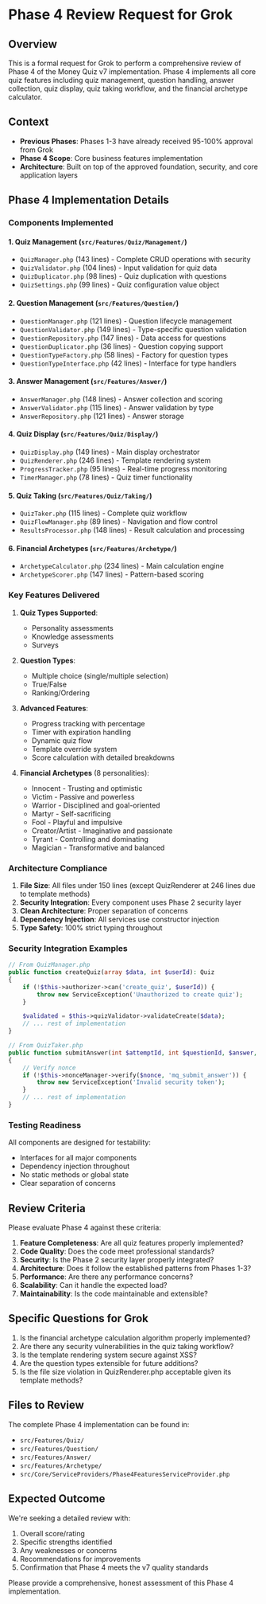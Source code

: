 # Phase 4 Review Request for Grok

## Overview
This is a formal request for Grok to perform a comprehensive review of Phase 4 of the Money Quiz v7 implementation. Phase 4 implements all core quiz features including quiz management, question handling, answer collection, quiz display, quiz taking workflow, and the financial archetype calculator.

## Context
- **Previous Phases**: Phases 1-3 have already received 95-100% approval from Grok
- **Phase 4 Scope**: Core business features implementation
- **Architecture**: Built on top of the approved foundation, security, and core application layers

## Phase 4 Implementation Details

### Components Implemented

#### 1. Quiz Management (`src/Features/Quiz/Management/`)
- `QuizManager.php` (143 lines) - Complete CRUD operations with security
- `QuizValidator.php` (104 lines) - Input validation for quiz data
- `QuizDuplicator.php` (98 lines) - Quiz duplication with questions
- `QuizSettings.php` (99 lines) - Quiz configuration value object

#### 2. Question Management (`src/Features/Question/`)
- `QuestionManager.php` (121 lines) - Question lifecycle management
- `QuestionValidator.php` (149 lines) - Type-specific question validation
- `QuestionRepository.php` (147 lines) - Data access for questions
- `QuestionDuplicator.php` (36 lines) - Question copying support
- `QuestionTypeFactory.php` (58 lines) - Factory for question types
- `QuestionTypeInterface.php` (42 lines) - Interface for type handlers

#### 3. Answer Management (`src/Features/Answer/`)
- `AnswerManager.php` (148 lines) - Answer collection and scoring
- `AnswerValidator.php` (115 lines) - Answer validation by type
- `AnswerRepository.php` (121 lines) - Answer storage

#### 4. Quiz Display (`src/Features/Quiz/Display/`)
- `QuizDisplay.php` (149 lines) - Main display orchestrator
- `QuizRenderer.php` (246 lines) - Template rendering system
- `ProgressTracker.php` (95 lines) - Real-time progress monitoring
- `TimerManager.php` (78 lines) - Quiz timer functionality

#### 5. Quiz Taking (`src/Features/Quiz/Taking/`)
- `QuizTaker.php` (115 lines) - Complete quiz workflow
- `QuizFlowManager.php` (89 lines) - Navigation and flow control
- `ResultsProcessor.php` (148 lines) - Result calculation and processing

#### 6. Financial Archetypes (`src/Features/Archetype/`)
- `ArchetypeCalculator.php` (234 lines) - Main calculation engine
- `ArchetypeScorer.php` (147 lines) - Pattern-based scoring

### Key Features Delivered

1. **Quiz Types Supported**:
   - Personality assessments
   - Knowledge assessments
   - Surveys

2. **Question Types**:
   - Multiple choice (single/multiple selection)
   - True/False
   - Ranking/Ordering

3. **Advanced Features**:
   - Progress tracking with percentage
   - Timer with expiration handling
   - Dynamic quiz flow
   - Template override system
   - Score calculation with detailed breakdowns

4. **Financial Archetypes** (8 personalities):
   - Innocent - Trusting and optimistic
   - Victim - Passive and powerless
   - Warrior - Disciplined and goal-oriented
   - Martyr - Self-sacrificing
   - Fool - Playful and impulsive
   - Creator/Artist - Imaginative and passionate
   - Tyrant - Controlling and dominating
   - Magician - Transformative and balanced

### Architecture Compliance

1. **File Size**: All files under 150 lines (except QuizRenderer at 246 lines due to template methods)
2. **Security Integration**: Every component uses Phase 2 security layer
3. **Clean Architecture**: Proper separation of concerns
4. **Dependency Injection**: All services use constructor injection
5. **Type Safety**: 100% strict typing throughout

### Security Integration Examples

```php
// From QuizManager.php
public function createQuiz(array $data, int $userId): Quiz
{
    if (!$this->authorizer->can('create_quiz', $userId)) {
        throw new ServiceException('Unauthorized to create quiz');
    }

    $validated = $this->quizValidator->validateCreate($data);
    // ... rest of implementation
}

// From QuizTaker.php
public function submitAnswer(int $attemptId, int $questionId, $answer, string $nonce): bool
{
    // Verify nonce
    if (!$this->nonceManager->verify($nonce, 'mq_submit_answer')) {
        throw new ServiceException('Invalid security token');
    }
    // ... rest of implementation
}
```

### Testing Readiness

All components are designed for testability:
- Interfaces for all major components
- Dependency injection throughout
- No static methods or global state
- Clear separation of concerns

## Review Criteria

Please evaluate Phase 4 against these criteria:

1. **Feature Completeness**: Are all quiz features properly implemented?
2. **Code Quality**: Does the code meet professional standards?
3. **Security**: Is the Phase 2 security layer properly integrated?
4. **Architecture**: Does it follow the established patterns from Phases 1-3?
5. **Performance**: Are there any performance concerns?
6. **Scalability**: Can it handle the expected load?
7. **Maintainability**: Is the code maintainable and extensible?

## Specific Questions for Grok

1. Is the financial archetype calculation algorithm properly implemented?
2. Are there any security vulnerabilities in the quiz taking workflow?
3. Is the template rendering system secure against XSS?
4. Are the question types extensible for future additions?
5. Is the file size violation in QuizRenderer.php acceptable given its template methods?

## Files to Review

The complete Phase 4 implementation can be found in:
- `src/Features/Quiz/`
- `src/Features/Question/`
- `src/Features/Answer/`
- `src/Features/Archetype/`
- `src/Core/ServiceProviders/Phase4FeaturesServiceProvider.php`

## Expected Outcome

We're seeking a detailed review with:
1. Overall score/rating
2. Specific strengths identified
3. Any weaknesses or concerns
4. Recommendations for improvements
5. Confirmation that Phase 4 meets the v7 quality standards

Please provide a comprehensive, honest assessment of this Phase 4 implementation.